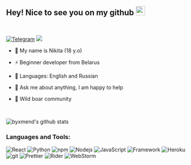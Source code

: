 ## **Hey! Nice to see you on my github** <img src="https://media.giphy.com/media/hvRJCLFzcasrR4ia7z/giphy.gif" width="25px">

<br />

[![Telegram](https://img.shields.io/badge/-Telegram-blue)](https://t.me/byxmend)
![](https://visitor-badge.glitch.me/badge?page_id=byxmend.byxmend)

- 🌱 My name is Nikita (18 y.o)

- ⚡ Beginner developer from Belarus   

- 👅 Languages: English and Russian

- 🐲 Ask me about anything, I am happy to help

- 🐗 Wild boar community

<br />

![byxmend's github stats](https://bad-apple-github-readme.vercel.app/api?show_bg=1&username=byxmend&show_icons=true)

### **Languages and Tools:**

<p>
<img alt="React" src="https://img.shields.io/badge/-React-45b8d8?style=flat-square&logo=react&logoColor=white" />
<img alt="Python" src="https://img.shields.io/badge/-Python-1861B4?style=flat-square&logo=python&logoColor=white" />
<img alt="npm" src="https://img.shields.io/badge/-NPM-CB3837?style=flat-square&logo=npm&logoColor=white" />
<img alt="Nodejs" src="https://img.shields.io/badge/-Nodejs-43853d?style=flat-square&logo=Node.js&logoColor=white" />
<img alt="JavaScript" src="https://img.shields.io/badge/-JavaScript-yellow?style=flat-square&logo=javascript&logoColor=white" />
<img alt="Framework" src="https://img.shields.io/badge/-Framework-green?style=flat-square&logo=.Net&logoColor=white" />
<img alt="Heroku" src="https://img.shields.io/badge/-Heroku-430098?style=flat-square&logo=heroku&logoColor=white" />
<img alt="git" src="https://img.shields.io/badge/-Git-F05032?style=flat-square&logo=git&logoColor=white" />
<img alt="Prettier" src="https://img.shields.io/badge/-Prettier-F7B93E?style=flat-square&logo=prettier&logoColor=white" />
<img alt="Rider" src="https://img.shields.io/badge/-Rider-B4188B?style=flat-square&logo=rider&logoColor=white" />
<img alt="WebStorm" src="https://img.shields.io/badge/-WebStorm-85B418?style=flat-square&logo=webstorm&logoColor=white" />
</p>
